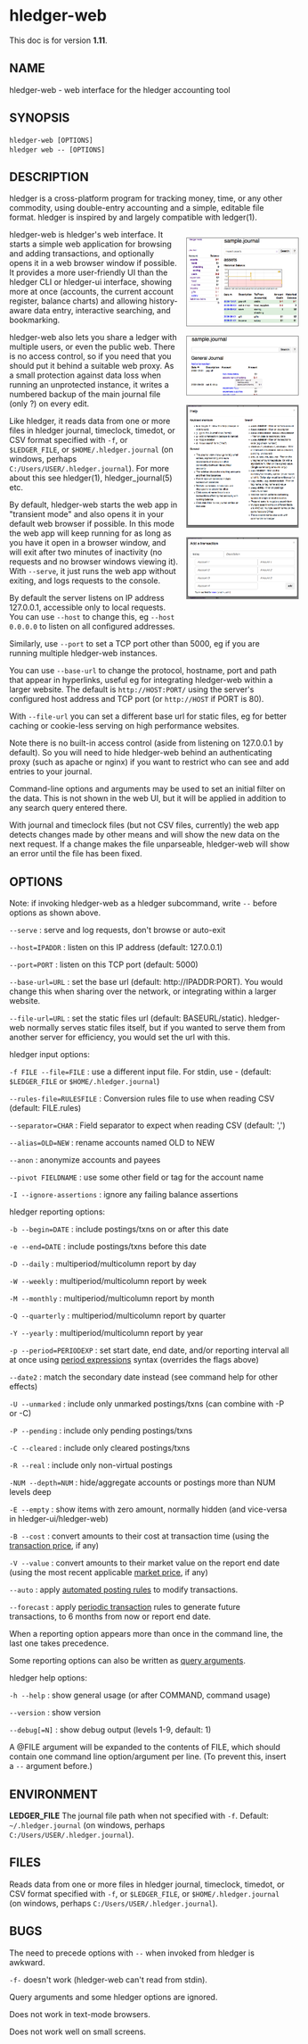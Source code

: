 <div class="docversions"></div>
<div class="pagetoc">
<!-- toc -->
</div>

# hledger-web

This doc is for version **1.11**. 

## NAME

hledger-web - web interface for the hledger accounting tool

## SYNOPSIS

`hledger-web [OPTIONS]`\
`hledger web -- [OPTIONS]`

## DESCRIPTION

hledger is a cross-platform program for tracking money, time, or any
other commodity, using double-entry accounting and a simple, editable
file format. hledger is inspired by and largely compatible with
ledger(1).

<style>
.highslide img {max-width:200px; border:thin grey solid; margin:0 0 1em 1em; }
.highslide-caption {color:white; background-color:black;}
</style>
<div style="float:right; max-width:200px; text-align:right;">

<a href="/images/hledger-web/normal/register.png" class="highslide" onclick="return hs.expand(this)"><img src="/images/hledger-web/normal/register.png" title="Account register view with accounts sidebar" /></a>
<a href="/images/hledger-web/normal/journal.png" class="highslide" onclick="return hs.expand(this)"><img src="/images/hledger-web/normal/journal.png" title="Journal view" /></a>
<a href="/images/hledger-web/normal/help.png" class="highslide" onclick="return hs.expand(this)"><img src="/images/hledger-web/normal/help.png" title="Help dialog" /></a>
<a href="/images/hledger-web/normal/add.png" class="highslide" onclick="return hs.expand(this)"><img src="/images/hledger-web/normal/add.png" title="Add form" /></a>

</div>

hledger-web is hledger's web interface. It starts a simple web
application for browsing and adding transactions, and optionally opens
it in a web browser window if possible. It provides a more user-friendly
UI than the hledger CLI or hledger-ui interface, showing more at once
(accounts, the current account register, balance charts) and allowing
history-aware data entry, interactive searching, and bookmarking.

hledger-web also lets you share a ledger with multiple users, or even
the public web. There is no access control, so if you need that you
should put it behind a suitable web proxy. As a small protection against
data loss when running an unprotected instance, it writes a numbered
backup of the main journal file (only ?) on every edit.

Like hledger, it reads data from one or more files in hledger journal,
timeclock, timedot, or CSV format specified with `-f`, or
`$LEDGER_FILE`, or `$HOME/.hledger.journal` (on windows, perhaps
`C:/Users/USER/.hledger.journal`). For more about this see hledger(1),
hledger\_journal(5) etc.

By default, hledger-web starts the web app in "transient mode" and also
opens it in your default web browser if possible. In this mode the web
app will keep running for as long as you have it open in a browser
window, and will exit after two minutes of inactivity (no requests and
no browser windows viewing it). With `--serve`, it just runs the web app
without exiting, and logs requests to the console.

By default the server listens on IP address 127.0.0.1, accessible only
to local requests. You can use `--host` to change this, eg
`--host 0.0.0.0` to listen on all configured addresses.

Similarly, use `--port` to set a TCP port other than 5000, eg if you are
running multiple hledger-web instances.

You can use `--base-url` to change the protocol, hostname, port and path
that appear in hyperlinks, useful eg for integrating hledger-web within
a larger website. The default is `http://HOST:PORT/` using the server's
configured host address and TCP port (or `http://HOST` if PORT is 80).

With `--file-url` you can set a different base url for static files, eg
for better caching or cookie-less serving on high performance websites.

Note there is no built-in access control (aside from listening on
127.0.0.1 by default). So you will need to hide hledger-web behind an
authenticating proxy (such as apache or nginx) if you want to restrict
who can see and add entries to your journal.

Command-line options and arguments may be used to set an initial filter
on the data. This is not shown in the web UI, but it will be applied in
addition to any search query entered there.

With journal and timeclock files (but not CSV files, currently) the web
app detects changes made by other means and will show the new data on
the next request. If a change makes the file unparseable, hledger-web
will show an error until the file has been fixed.

## OPTIONS

Note: if invoking hledger-web as a hledger subcommand, write `--` before
options as shown above.

`--serve`
:   serve and log requests, don't browse or auto-exit

`--host=IPADDR`
:   listen on this IP address (default: 127.0.0.1)

`--port=PORT`
:   listen on this TCP port (default: 5000)

`--base-url=URL`
:   set the base url (default: http://IPADDR:PORT). You would change
    this when sharing over the network, or integrating within a larger
    website.

`--file-url=URL`
:   set the static files url (default: BASEURL/static). hledger-web
    normally serves static files itself, but if you wanted to serve them
    from another server for efficiency, you would set the url with this.

hledger input options:

`-f FILE --file=FILE`
:   use a different input file. For stdin, use - (default:
    `$LEDGER_FILE` or `$HOME/.hledger.journal`)

`--rules-file=RULESFILE`
:   Conversion rules file to use when reading CSV (default: FILE.rules)

`--separator=CHAR`
:   Field separator to expect when reading CSV (default: ',')

`--alias=OLD=NEW`
:   rename accounts named OLD to NEW

`--anon`
:   anonymize accounts and payees

`--pivot FIELDNAME`
:   use some other field or tag for the account name

`-I --ignore-assertions`
:   ignore any failing balance assertions

hledger reporting options:

`-b --begin=DATE`
:   include postings/txns on or after this date

`-e --end=DATE`
:   include postings/txns before this date

`-D --daily`
:   multiperiod/multicolumn report by day

`-W --weekly`
:   multiperiod/multicolumn report by week

`-M --monthly`
:   multiperiod/multicolumn report by month

`-Q --quarterly`
:   multiperiod/multicolumn report by quarter

`-Y --yearly`
:   multiperiod/multicolumn report by year

`-p --period=PERIODEXP`
:   set start date, end date, and/or reporting interval all at once
    using [period expressions](manual.html#period-expressions) syntax
    (overrides the flags above)

`--date2`
:   match the secondary date instead (see command help for other
    effects)

`-U --unmarked`
:   include only unmarked postings/txns (can combine with -P or -C)

`-P --pending`
:   include only pending postings/txns

`-C --cleared`
:   include only cleared postings/txns

`-R --real`
:   include only non-virtual postings

`-NUM --depth=NUM`
:   hide/aggregate accounts or postings more than NUM levels deep

`-E --empty`
:   show items with zero amount, normally hidden (and vice-versa in
    hledger-ui/hledger-web)

`-B --cost`
:   convert amounts to their cost at transaction time (using the
    [transaction price](journal.html#transaction-prices), if any)

`-V --value`
:   convert amounts to their market value on the report end date (using
    the most recent applicable [market
    price](journal.html#market-prices), if any)

`--auto`
:   apply [automated posting
    rules](journal.html#automated-posting-rules) to modify transactions.

`--forecast`
:   apply [periodic transaction](journal.html#periodic-transactions)
    rules to generate future transactions, to 6 months from now or
    report end date.

When a reporting option appears more than once in the command line, the
last one takes precedence.

Some reporting options can also be written as [query
arguments](#queries).

hledger help options:

`-h --help`
:   show general usage (or after COMMAND, command usage)

`--version`
:   show version

`--debug[=N]`
:   show debug output (levels 1-9, default: 1)

A @FILE argument will be expanded to the contents of FILE, which should
contain one command line option/argument per line. (To prevent this,
insert a `--` argument before.)

## ENVIRONMENT

**LEDGER\_FILE** The journal file path when not specified with `-f`.
Default: `~/.hledger.journal` (on windows, perhaps
`C:/Users/USER/.hledger.journal`).

## FILES

Reads data from one or more files in hledger journal, timeclock,
timedot, or CSV format specified with `-f`, or `$LEDGER_FILE`, or
`$HOME/.hledger.journal` (on windows, perhaps
`C:/Users/USER/.hledger.journal`).

## BUGS

The need to precede options with `--` when invoked from hledger is
awkward.

`-f-` doesn't work (hledger-web can't read from stdin).

Query arguments and some hledger options are ignored.

Does not work in text-mode browsers.

Does not work well on small screens.
